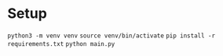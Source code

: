 # Setup
`python3 -m venv venv`
`source venv/bin/activate`
`pip install -r requirements.txt`
`python main.py`
